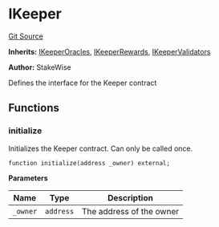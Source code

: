 # IKeeper
[Git Source](https://github.com/stakewise/v3-core/blob/c4059a64871829ca60ea58f054baf8eb13d3572a/contracts/interfaces/IKeeper.sol)

**Inherits:**
[IKeeperOracles](/contracts/interfaces/IKeeperOracles.sol/interface.IKeeperOracles.md), [IKeeperRewards](/contracts/interfaces/IKeeperRewards.sol/interface.IKeeperRewards.md), [IKeeperValidators](/contracts/interfaces/IKeeperValidators.sol/interface.IKeeperValidators.md)

**Author:**
StakeWise

Defines the interface for the Keeper contract


## Functions
### initialize

Initializes the Keeper contract. Can only be called once.


```solidity
function initialize(address _owner) external;
```
**Parameters**

|Name|Type|Description|
|----|----|-----------|
|`_owner`|`address`|The address of the owner|


